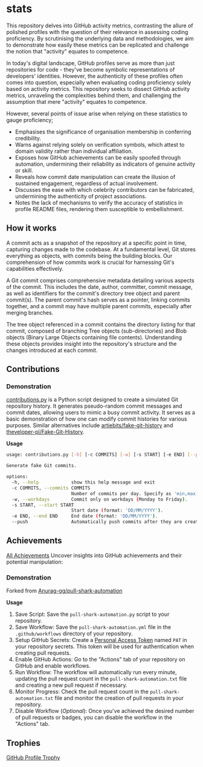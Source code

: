 # stats

This repository delves into GitHub activity metrics, contrasting the allure of polished profiles with the question of their relevance in assessing coding proficiency. By scrutinising the underlying data and methodologies, we aim to demonstrate how easily these metrics can be replicated and challenge the notion that "activity" equates to competence.

In today's digital landscape, GitHub profiles serve as more than just repositories for code - they've become symbolic representations of developers' identities. However, the authenticity of these profiles often comes into question, especially when evaluating coding proficiency solely based on activity metrics. This repository seeks to dissect GitHub activity metrics, unraveling the complexities behind them, and challenging the assumption that mere "activity" equates to competence.

However, several points of issue arise when relying on these statistics to gauge proficiency;

- Emphasises the significance of organisation membership in conferring credibility.
- Warns against relying solely on verification symbols, which attest to domain validity rather than individual affiliation.
- Exposes how GitHub achievements can be easily spoofed through automation, undermining their reliability as indicators of genuine activity or skill.
- Reveals how commit date manipulation can create the illusion of sustained engagement, regardless of actual involvement.
- Discusses the ease with which celebrity contributors can be fabricated, undermining the authenticity of project associations.
- Notes the lack of mechanisms to verify the accuracy of statistics in profile README files, rendering them susceptible to embellishment.

## How it works

A commit acts as a snapshot of the repository at a specific point in time, capturing changes made to the codebase. At a fundamental level, Git stores everything as objects, with commits being the building blocks. Our comprehension of how commits work is crucial for harnessing Git's capabilities effectively.

A Git commit comprises comprehensive metadata detailing various aspects of the commit. This includes the date, author, committer, commit message, as well as identifiers for the commit's directory tree object and parent commit(s). The parent commit's hash serves as a pointer, linking commits together, and a commit may have multiple parent commits, especially after merging branches.

The tree object referenced in a commit contains the directory listing for that commit, composed of branching Tree objects (sub-directories) and Blob objects (Binary Large Objects containing file contents). Understanding these objects provides insight into the repository's structure and the changes introduced at each commit.

## Contributions

### Demonstration

[contributions.py](.contributions.py) is a Python script designed to create a simulated Git repository history. It generates pseudo-random commit messages and commit dates, allowing users to mimic a busy commit activity. It serves as a basic demonstration of how one can modify commit histories for various purposes. Similar alternatives include [artiebits/fake-git-history](https://github.com/artiebits/fake-git-history) and [theveloper-pl/Fake-Git-History](https://github.com/theveloper-pl/Fake-Git-History).

**Usage**

```sh
usage: contributions.py [-h] [-c COMMITS] [-w] [-s START] [-e END] [--push]

Generate fake Git commits.

options:
  -h, --help            show this help message and exit
  -c COMMITS, --commits COMMITS
                        Number of commits per day. Specify as 'min,max'. Default is '0,3'. Example: -c 1,5
  -w, --workdays        Commit only on workdays (Monday to Friday).
  -s START, --start START
                        Start date (format: 'DD/MM/YYYY').
  -e END, --end END     End date (format: 'DD/MM/YYYY').
  --push                Automatically push commits after they are created.
```

## Achievements

[All Achievements](https://github.com/drknzz/GitHub-Achievements)
Uncover insights into GitHub achievements and their potential manipulation:

### Demonstration

Forked from [Anurag-gg/pull-shark-automation](https://github.com/Anurag-gg/pull-shark-automation)

**Usage**

1. Save Script: Save the `pull-shark-automation.py` script to your repository.
2. Save Workflow: Save the `pull-shark-automation.yml` file in the `.github/workflows` directory of your repository.
3. Setup GitHub Secrets: Create a [Personal Access Token](https://docs.github.com/en/authentication/keeping-your-account-and-data-secure/managing-your-personal-access-tokens) named `PAT` in your repository secrets. This token will be used for authentication when creating pull requests.
4. Enable GitHub Actions: Go to the "Actions" tab of your repository on GitHub and enable workflows.
5. Run Workflow: The workflow will automatically run every minute, updating the pull request count in the `pull-shark-automation.txt` file and creating a new pull request if necessary.
6. Monitor Progress: Check the pull request count in the `pull-shark-automation.txt` file and monitor the creation of pull requests in your repository.
7. Disable Workflow (_Optional_): Once you've achieved the desired number of pull requests or badges, you can disable the workflow in the "Actions" tab.

## Trophies

[GitHub Profile Trophy](https://github.com/ryo-ma/github-profile-trophy)
